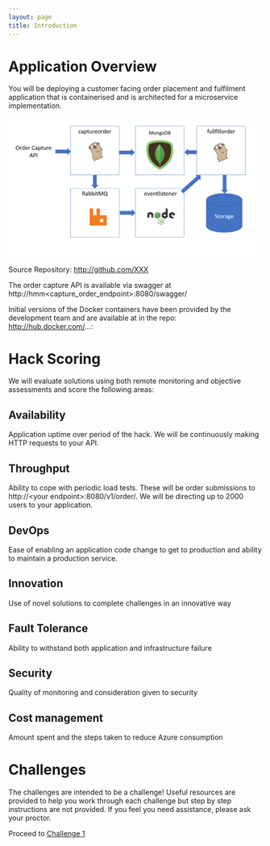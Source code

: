 ```yaml
---
layout: page
title: Introduction
---
```


# Application Overview

You will be deploying a customer facing order placement and fulfilment application that is containerised and is architected for a microservice implementation.

![](media/302a7509f056cd57093c7a3de32dbb04.png)

Source Repository: <http://github.com/XXX>

The order capture API is available via swagger at http://hmm\<capture\_order\_endpoint\>:8080/swagger/

Initial versions of the Docker containers have been provided by the development team and are available at in the repo: http://hub.docker.com/...:

# Hack Scoring

We will evaluate solutions using both remote monitoring and objective assessments and score the following areas:

## Availability

Application uptime over period of the hack. We will be continuously making HTTP requests to your API.

## Throughput

Ability to cope with periodic load tests. These will be order submissions to http://\<your endpoint\>:8080/v1/order/. We will be directing up to 2000 users to your application.

## DevOps

Ease of enabling an application code change to get to production and ability to maintain a production service.

## Innovation

Use of novel solutions to complete challenges in an innovative way

## Fault Tolerance

Ability to withstand both application and infrastructure failure

## Security

Quality of monitoring and consideration given to security

## Cost management

Amount spent and the steps taken to reduce Azure consumption

# Challenges

The challenges are intended to be a challenge! Useful resources are provided to help you work through each challenge but step by step instructions are not provided. If you feel you need assistance, please ask your proctor.

Proceed to [Challenge 1](./challenges/challenge1.html)